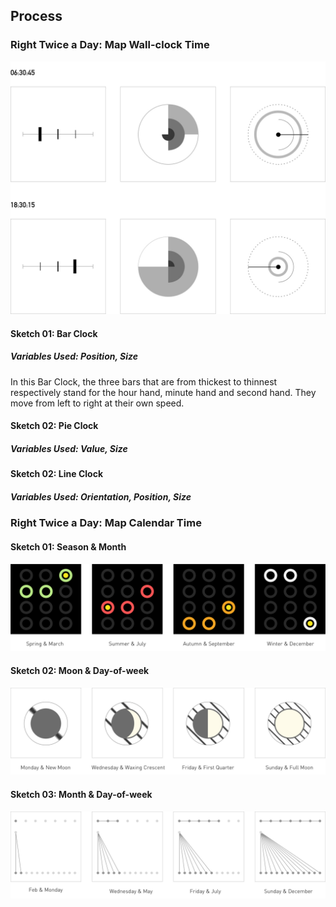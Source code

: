 ## Process 
### Right Twice a Day: Map Wall-clock Time
![illustrative images](./Sketch_wall_clock.jpg)
#### Sketch 01: Bar Clock
##### Variables Used: Position, Size
In this Bar Clock, the three bars that are from thickest to thinnest respectively stand for the hour hand, minute hand and second hand. They move from left to right at their own speed.

#### Sketch 02: Pie Clock
##### Variables Used: Value, Size



#### Sketch 02: Line Clock
##### Variables Used: Orientation, Position, Size



### Right Twice a Day: Map Calendar Time

#### Sketch 01: Season & Month
![illustrative images](./Sketch1_calendar_time.jpg)

#### Sketch 02: Moon & Day-of-week
![illustrative images](./Sketch2_calendar_time.jpg)

#### Sketch 03: Month & Day-of-week
![illustrative images](./Sketch3_calendar_time.jpg)
